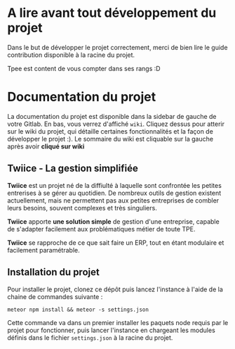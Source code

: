 # A lire avant tout développement du projet

Dans le but de développer le projet correctement, merci de bien lire le guide 
contribution disponible à la racine du projet. 

Tpee est content de vous compter dans ses rangs :D

# Documentation du projet

La documentation du projet est disponible dans la sidebar de gauche de votre 
Gitlab. En bas, vous verrez d'affiché `wiki`. Cliquez dessus pour atterir sur 
le wiki du projet, qui détaille certaines fonctionnalités et la façon de 
développer le projet :). Le sommaire du wiki est cliquable sur la gauche après 
avoir **cliqué sur wiki**

## Twiice - La gestion simplifiée

**Twiice** est un projet né de la diffiulté à laquelle sont confrontée les petites 
entrerises à se gérer au quotidien. De nombreux outils de gestion existent
actuellement, mais ne permettent pas aux petites entreprises de combler leurs 
besoins, souvent complexes et très singuliers.

**Twiice** apporte **une solution simple** de gestion d'une entreprise, capable de 
s'adapter facilement aux problématiques métier de toute TPE.

**Twiice** se rapproche de ce que sait faire un ERP, tout en étant modulaire
et facilement paramétrable.

## Installation du projet

Pour installer le projet, clonez ce dépôt puis lancez l'instance à l'aide de la
chaine de commandes suivante : 

`meteor npm install && meteor -s settings.json`

Cette commande va dans un premier installer les paquets node requis par le 
projet pour fonctionner, puis lancer l'instance en chargeant les modules
définis dans le fichier `settings.json` à la racine du projet. 